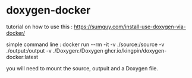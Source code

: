 # doxygen-docker

tutorial on how to use this : https://sumguy.com/install-use-doxygen-via-docker/

simple command line : docker run --rm -it -v ./source:/source -v ./output:/output -v ./Doxygen:/Doxygen ghcr.io/kingpin/doxygen-docker:latest

you will need to mount the source, outpuit and a Doxygen file.
